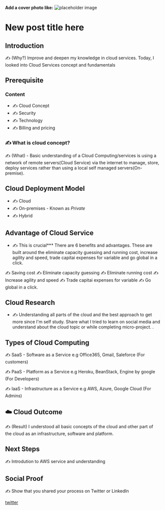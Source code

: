 **Add a cover photo like:**
![placeholder image](https://via.placeholder.com/1200x600)

# New post title here

## Introduction

✍️ (Why?) Improve and deepen my knowledge in cloud services. Today, I looked into Cloud Services concept and fundamentals

## Prerequisite
### Content
- ✍️ Cloud Concept
- ✍️ Security
- ✍️ Technology
- ✍️ Billing and pricing

### ✍️ What is cloud concept?

✍️ (What) - Basic understanding of a Cloud Computing/services is using a network of remote servers(Cloud Service) via the internet to manage, store, deploy services rather than using a local self managed servers(On-premise).

## Cloud Deployment Model

- ✍️ Cloud
- ✍️ On-premises - Known as *Private*
- ✍️ Hybrid

## Advantage of Cloud Service

- ✍️ This is crucial*** There are 6 benefits and advantages. These are built around the  eliminate capacity guessing and running cost, increase agility and speed, trade capitai expenses for variable and go global in a click.

✍️ Saving cost
✍️ Eliminate capacity guessing
✍️ Eliminate running cost
✍️ Increase agility and speed
✍️ Trade capitai expenses for variable
✍️ Go global in a click.

## Cloud Research

- ✍️ Understanding all parts of the cloud and the best approach to get more since I'm self study. Share what I tried to learn on social media and understand about the cloud topic or while completing micro-project.
.

## Types of Cloud Computing

✍️ SaaS - Software as a Service e.g Office365, Gmail, Saleforce  (For customers)

✍️ PaaS - Platform as a Service e.g Heroku, BeanStack, Engine by google  (For Developers)

✍️ IaaS - Infrastructure as a Service e.g AWS, Azure, Google Cloud  (For Admins)

## ☁️ Cloud Outcome

✍️ (Result) I understood all basic concepts of the cloud and other part of the cloud as an infrastructure, software and platform.

## Next Steps

✍️ Introdution to AWS service and understanding

## Social Proof

✍️ Show that you shared your process on Twitter or LinkedIn

[twitter](https://twitter.com/dahyooh/status/1363361172112756736)
